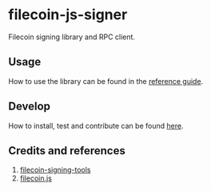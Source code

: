 # filecoin-js-signer

Filecoin signing library and RPC client.

## Usage

How to use the library can be found in the [reference guide](#).

## Develop

How to install, test and contribute can be found [here](docs/DEVELOP.md).

## Credits and references

1. [filecoin-signing-tools](https://github.com/Zondax/filecoin-signing-tools)
2. [filecoin.js](https://github.com/filecoin-shipyard/filecoin.js)
